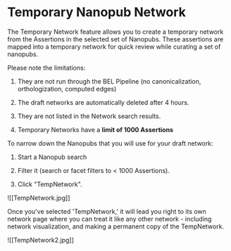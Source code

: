 # Temporary Nanopub Network

The Temporary Network feature allows you to create a temporary network from the Assertions in the selected set of Nanopubs. These assertions are mapped into a temporary network for quick review while curating a set of nanopubs.

Please note the limitations:

1.  They are not run through the BEL Pipeline (no canonicalization, orthologization, computed edges)

2.  The draft networks are automatically deleted after 4 hours.

3.  They are not listed in the Network search results.

4.  Temporary Networks have a **limit of 1000 Assertions**

To narrow down the Nanopubs that you will use for your draft network:

1.  Start a Nanopub search

2.  Filter it (search or facet filters to < 1000 Assertions).  

3.  Click "TempNetwork".

![[TempNetwork.jpg]]

   Once you've selected 'TempNetwork,' it will lead you right to its own network page where you can treat it like any other network - including network visualization, and making a permanent copy of the TempNetwork.

![[TempNetwork2.jpg]]

